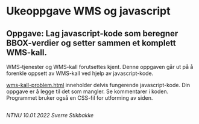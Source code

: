 # Ukeoppgave WMS og javascript

## Oppgave: Lag javascript-kode som beregner BBOX-verdier og setter sammen et komplett WMS-kall.

WMS-tjenester og WMS-kall forutsettes kjent. Denne oppgaven går ut på å forenkle oppsett av WMS-kall ved hjelp av javascript-kode. 

[wms-kall-problem.html](wms-kall-problem.html) inneholder delvis fungerende javascript-kode. Din oppgave er å legge til det som mangler. Se kommentarer i koden. 
Programmet bruker også en CSS-fil for utforming av siden.


##

*NTNU 10.01.2022 Sverre Stikbakke*<br>